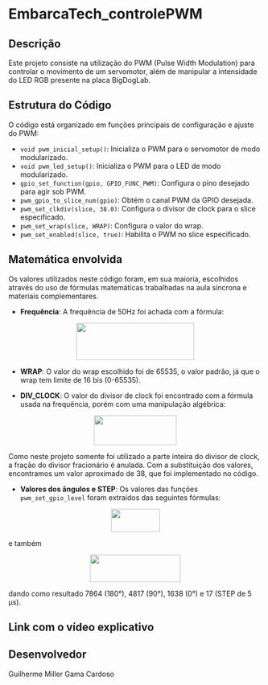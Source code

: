 # EmbarcaTech_controlePWM

## Descrição
Este projeto consiste na utilização do PWM (Pulse Width Modulation) para controlar o movimento de um servomotor, além de manipular a intensidade do LED RGB presente
na placa BigDogLab.

## Estrutura do Código
O código está organizado em funções principais de configuração e ajuste do PWM:

- `void pwm_inicial_setup()`: Inicializa o PWM para o servomotor de modo modularizado.
- `void pwm_led_setup()`: Inicializa o PWM para o LED de modo modularizado.
- `gpio_set_function(gpio, GPIO_FUNC_PWM)`: Configura o pino desejado para agir sob PWM.
- `pwm_gpio_to_slice_num(gpio)`: Obtém o canal PWM da GPIO desejada.
- `pwm_set_clkdiv(slice, 38.0)`: Configura o divisor de clock para o slice especificado.
- `pwm_set_wrap(slice, WRAP)`: Configura o valor do wrap. 
- `pwm_set_enabled(slice, true)`: Habilita o PWM no slice especificado.

## Matemática envolvida
Os valores utilizados neste código foram, em sua maioria, escolhidos através do uso de fórmulas matemáticas
trabalhadas na aula síncrona e materiais complementares. 

- **Frequência**: A frequência de 50Hz foi achada com a fórmula:
<p align = "center">   
<img src="https://github.com/user-attachments/assets/09eeb442-d57d-4ce8-b0d3-54699e6eee6c" width="234" height="74" />
<p>

- **WRAP**: O valor do wrap escolhido foi de 65535, o valor padrão, já que o wrap tem limite de 16 bis (0-65535).

- **DIV_CLOCK**: O valor do divisor de clock foi encontrado com a fórmula usada na frequência, porém com uma manipulação algébrica:
<p align = "center">   
<img src="https://github.com/user-attachments/assets/d350d6b4-efdd-4bb9-a5fc-e84370f2d533" width="164" height="59" />
<p>
Como neste projeto somente foi utilizado a parte inteira do divisor de clock, a fração do divisor fracionário é anulada. Com a substituição dos valores, encontramos um valor aproximado de 38, que foi implementado no código.

- **Valores dos ângulos e STEP**: Os valores das funções `pwm_set_gpio_level` foram extraídos das seguintes fórmulas:
<p align = "center">   
<img src="https://github.com/user-attachments/assets/38a257ec-6bff-408a-a113-788071555851" width="97" height="46" />
<p>
e também  
<p align = "center">   
<img src="https://github.com/user-attachments/assets/d21b5d72-3c24-4fdf-b3e1-10457b464c37" width="180" height="55" />
<p>
dando como resultado 7864 (180°), 4817 (90°), 1638 (0°) e 17 (STEP de 5 µs).

## Link com o vídeo explicativo

## Desenvolvedor
Guilherme Miller Gama Cardoso
